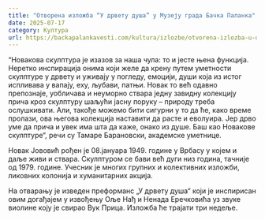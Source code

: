 ```yaml
---
title: "Отворена изложба “У дрвету душа” у Музеју града Бачка Паланка"
date: 2025-07-17
category: Култура
url: https://backapalankavesti.com/kultura/izlozbe/otvorena-izlozba-u-drvetu-dusa-u-muzeju-grada-backa-palanka/
---
```


“Новакова скулптура је изазов за наша чула: то и јесте њена функција. Неретко инспирација онима који желе да крену путем уметности скулптуре у дрвету и уживају у погледу, емоцији, души која из истог испливава у вапају, еху, љубави, патњи. Новак то већ одавно препознаје, уобличава и неуморно ствара једну завидну колекцију прича кроз скулптуру шаљући јасну поруку – природу треба ослушкивати. Али, такође можемо бити сигурни у то да ће, како време пролази, ова његова колекција наставити да расте и еволуира. Јер дрво уме да прича и увек има шта да каже, онако из душе. Баш као Новакове скулптуре“, речи су Тамаре Барановски, академске уметнице.

Новак Јововић рођен је 08.јануара 1949. године у Врбасу у којем и даље живи и ствара. Скулптуром се бави већ дуги низ година, тачније од 1979. године. Учесник је многих групних и колективних изложби, ликовних колонија и хуманитарних акција.

На отварању је изведен преформанс „У дрвету душа“ који је инспирисан овим догађајем у извођењу Оље Нађ и Ненада Еречковића уз звуке виолине коју је свирао Вук Прица. Изложба ће трајати три недеље.
